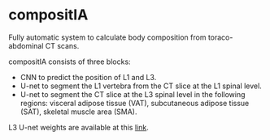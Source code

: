 # compositIA

Fully automatic system to calculate body composition from toraco-abdominal CT scans.

compositIA consists of three blocks:

* CNN to predict the position of L1 and L3.
* U-net to segment the L1 vertebra from the CT slice at the L1 spinal level.
* U-net to segment the CT slice at the L3 spinal level in the following regions: visceral adipose tissue (VAT), subcutaneous adipose tissue (SAT), skeletal muscle area (SMA).

L3 U-net weights are available at this [link](https://drive.google.com/file/d/1s577ebXqz8-1Ymnr6tDrDGXHvPKAuCp4/view?usp=share_link).

